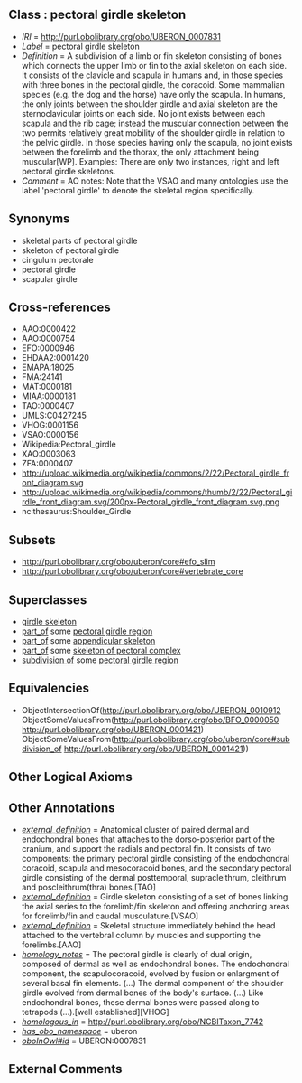 
## Class : pectoral girdle skeleton

 * *IRI* = http://purl.obolibrary.org/obo/UBERON_0007831
 * *Label* = pectoral girdle skeleton
 * *Definition* = A subdivision of a limb or fin skeleton consisting of bones which connects the upper limb or fin to the axial skeleton on each side. It consists of the clavicle and scapula in humans and, in those species with three bones in the pectoral girdle, the coracoid. Some mammalian species (e.g. the dog and the horse) have only the scapula. In humans, the only joints between the shoulder girdle and axial skeleton are the sternoclavicular joints on each side. No joint exists between each scapula and the rib cage; instead the muscular connection between the two permits relatively great mobility of the shoulder girdle in relation to the pelvic girdle. In those species having only the scapula, no joint exists between the forelimb and the thorax, the only attachment being muscular[WP]. Examples: There are only two instances, right and left pectoral girdle skeletons.
 * *Comment* = AO notes: Note that the VSAO and many ontologies use the label 'pectoral girdle' to denote the skeletal region specifically.

## Synonyms

 * skeletal parts of pectoral girdle
 * skeleton of pectoral girdle
 * cingulum pectorale
 * pectoral girdle
 * scapular girdle

## Cross-references

 * AAO:0000422
 * AAO:0000754
 * EFO:0000946
 * EHDAA2:0001420
 * EMAPA:18025
 * FMA:24141
 * MAT:0000181
 * MIAA:0000181
 * TAO:0000407
 * UMLS:C0427245
 * VHOG:0001156
 * VSAO:0000156
 * Wikipedia:Pectoral_girdle
 * XAO:0003063
 * ZFA:0000407
 * http://upload.wikimedia.org/wikipedia/commons/2/22/Pectoral_girdle_front_diagram.svg
 * http://upload.wikimedia.org/wikipedia/commons/thumb/2/22/Pectoral_girdle_front_diagram.svg/200px-Pectoral_girdle_front_diagram.svg.png
 * ncithesaurus:Shoulder_Girdle

## Subsets

 * http://purl.obolibrary.org/obo/uberon/core#efo_slim
 * http://purl.obolibrary.org/obo/uberon/core#vertebrate_core

## Superclasses

 * [girdle skeleton](../../UBERON/19/UBERON_0010719.md)
 * [part_of](../../BFO/50/BFO_0000050.md) some [pectoral girdle region](../../UBERON/21/UBERON_0001421.md)
 * [part_of](../../BFO/50/BFO_0000050.md) some [appendicular skeleton](../../UBERON/91/UBERON_0002091.md)
 * [part_of](../../BFO/50/BFO_0000050.md) some [skeleton of pectoral complex](../../UBERON/75/UBERON_0012475.md)
 * [subdivision of](../../core#subdivision/of/core#subdivision_of.md) some [pectoral girdle region](../../UBERON/21/UBERON_0001421.md)

## Equivalencies

 * ObjectIntersectionOf(<http://purl.obolibrary.org/obo/UBERON_0010912> ObjectSomeValuesFrom(<http://purl.obolibrary.org/obo/BFO_0000050> <http://purl.obolibrary.org/obo/UBERON_0001421>) ObjectSomeValuesFrom(<http://purl.obolibrary.org/obo/uberon/core#subdivision_of> <http://purl.obolibrary.org/obo/UBERON_0001421>))

## Other Logical Axioms


## Other Annotations

 * *[external_definition](../../UBPROP/01/UBPROP_0000001.md)* = Anatomical cluster of paired dermal and endochondral bones that attaches to the dorso-posterior part of the cranium, and support the radials and pectoral fin. It consists of two components: the primary pectoral girdle consisting of the endochondral coracoid, scapula and mesocoracoid bones, and the secondary pectoral girdle consisting of the dermal posttemporal, supracleithrum, cleithrum and poscleithrum(thra) bones.[TAO]
 * *[external_definition](../../UBPROP/01/UBPROP_0000001.md)* = Girdle skeleton consisting of a set of bones linking the axial series to the forelimb/fin skeleton and offering anchoring areas for forelimb/fin and caudal musculature.[VSAO]
 * *[external_definition](../../UBPROP/01/UBPROP_0000001.md)* = Skeletal structure immediately behind the head attached to the vertebral column by muscles and supporting the forelimbs.[AAO]
 * *[homology_notes](../../UBPROP/03/UBPROP_0000003.md)* = The pectoral girdle is clearly of dual origin, composed of dermal as well as endochondral bones. The endochondral component, the scapulocoracoid, evolved by fusion or enlargment of several basal fin elements. (...) The dermal component of the shoulder girdle evolved from dermal bones of the body's surface. (...) Like endochondral bones, these dermal bones were passed along to tetrapods (...).[well established][VHOG]
 * *[homologous_in](../../core#homologous/in/core#homologous_in.md)* = http://purl.obolibrary.org/obo/NCBITaxon_7742
 * *[has_obo_namespace](../../ce/oboInOwl#hasOBONamespace.md)* = uberon
 * *[oboInOwl#id](../../id/oboInOwl#id.md)* = UBERON:0007831

## External Comments

